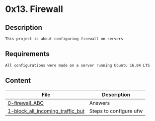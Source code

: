 # 0x13. Firewall
## Description
	This project is about configuring firewall on servers
## Requirements
	All configurations were made on a server running Ubuntu 16.04 LTS
## Content
| File | Description |
| --- | --- |
| [0-firewall_ABC](./0-firewall_ABC) | Answers |
| [1-block_all_incoming_traffic_but](./1-block_all_incoming_traffic_but) | Steps to configure ufw |

